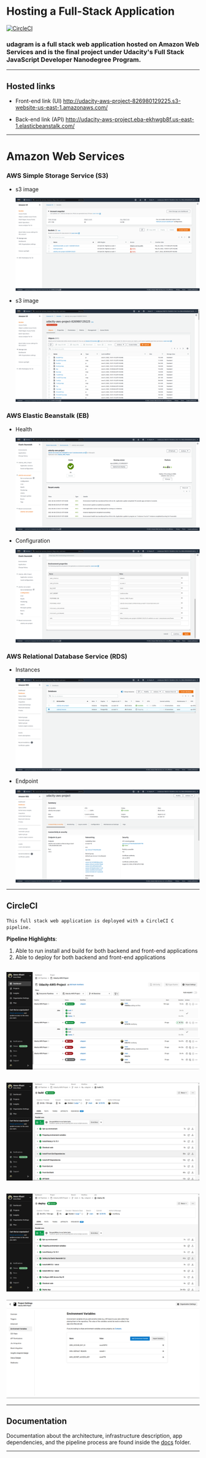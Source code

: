 # Hosting a Full-Stack Application

[![CircleCI](https://circleci.com/gh/circleci/circleci-docs.svg?style=svg)](https://app.circleci.com/pipelines/github/Amro-Khairi/Udacity-AWS-Project/4/workflows/92ffc027-e876-4f01-80ed-d0d996a17320)


### **udagram is a full stack web application hosted on Amazon Web Services and is the final project under Udacity's Full Stack JavaScript Developer Nanodegree Program.**

---

## Hosted links

- Front-end link (UI)
  http://udacity-aws-project-826980129225.s3-website-us-east-1.amazonaws.com/

- Back-end link (API) 
  http://udacity-aws-project.eba-ekhwgb8f.us-east-1.elasticbeanstalk.com/

---

# Amazon Web Services

### AWS Simple Storage Service (S3)

- s3 image

  ![alt text](screenshots/S3_Buckets.png 'AWS S3')

- s3 image

  ![alt text](screenshots/S3_Files.png 'AWS S3')

### AWS Elastic Beanstalk (EB)

- Health

  ![alt text](screenshots/EB_Health.png 'AWS EB')

- Configuration

  ![alt text](screenshots/EB_ENV.png 'AWS EB')

### AWS Relational Database Service (RDS)

- Instances

  ![alt text](screenshots/RDS_Instances.png 'AWS RDS')

- Endpoint

  ![alt text](screenshots/RDS_Endpoint.png 'AWS RDS')

---

## CircleCI

`This full stack web application is deployed with a CircleCI C pipeline.`

**Pipeline Highlights**:

1. Able to run install and build for both backend and front-end applications
2. Able to deploy for both backend and front-end applications

![alt text](screenshots/CircleCi_Workflows.png 'CircleCI')
- 
![alt text](screenshots/CircleCi_Build.png 'CircleCI')
- 
![alt text](screenshots/CircleCi_Deploy.png 'CircleCI')
- 
![alt text](screenshots/CircleCi_Secrets.png 'CircleCI')

---

## Documentation

Documentation about the architecture, infrastructure description, app dependencies, and the pipeline process are found inside the [docs](https://github.com/Amro-Khairi/Udacity-AWS-Project/tree/main/docs) folder.

---